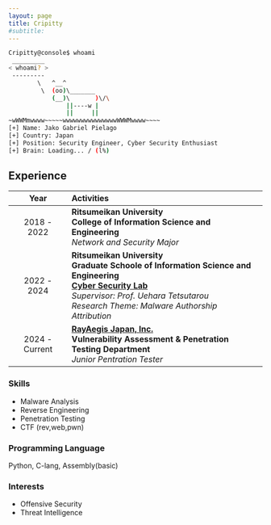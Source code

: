 ```yaml
---
layout: page
title: Cripitty
#subtitle: 
---
```


```bash
Cripitty@console$ whoami
 _________
< whoami? >
 ---------
        \   ^__^
         \  (oo)\_______
            (__)\       )\/\
                ||----w |
                ||     ||
~wWWMmwwww~~~~~wwwwwwwwwwwwwwwWWWMwwww~~~~
[+] Name: Jako Gabriel Pielago
[+] Country: Japan
[+] Position: Security Engineer, Cyber Security Enthusiast
[+] Brain: Loading... / (l%)
```

## Experience

| Year            | Activities                                                                                                                                                                                                                                                            |
|:---------------:|:----------------------------------------------------------------------------------------------------------------------------------------------------------------------------------------------------------------------------------------------------------------------|
|  2018 - 2022    | **Ritsumeikan University** <br /> **College of Information Science and Engineering** <br /> *Network and Security Major*                                                                                                                                              |
|  2022 - 2024    | **Ritsumeikan University** <br />  **Graduate Schoole of Information Science and Engineering** <br /> [**Cyber Security Lab**](https://cysec.ise.ritsumei.ac.jp) <br /> *Supervisor: Prof. Uehara Tetsutarou* <br /> *Research Theme: Malware Authorship Attribution* |
|  2024 - Current | [**RayAegis Japan, Inc.**](https://www.rayaeagis.co.jp/) <br /> **Vulnerability Assessment & Penetration Testing Department** <br /> *Junior Pentration Tester*                                                                                                       |


### Skills
- Malware Analysis
- Reverse Engineering
- Penetration Testing
- CTF (rev,web,pwn)

### Programming Language
Python, C-lang, Assembly(basic)

### Interests
- Offensive Security
- Threat Intelligence


